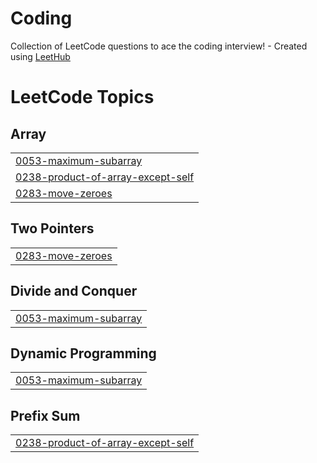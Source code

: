 # Coding
Collection of LeetCode questions to ace the coding interview! - Created using [LeetHub](https://github.com/QasimWani/LeetHub)

<!---LeetCode Topics Start-->
# LeetCode Topics
## Array
|  |
| ------- |
| [0053-maximum-subarray](https://github.com/Swetha004/Coding/tree/master/0053-maximum-subarray) |
| [0238-product-of-array-except-self](https://github.com/Swetha004/Coding/tree/master/0238-product-of-array-except-self) |
| [0283-move-zeroes](https://github.com/Swetha004/Coding/tree/master/0283-move-zeroes) |
## Two Pointers
|  |
| ------- |
| [0283-move-zeroes](https://github.com/Swetha004/Coding/tree/master/0283-move-zeroes) |
## Divide and Conquer
|  |
| ------- |
| [0053-maximum-subarray](https://github.com/Swetha004/Coding/tree/master/0053-maximum-subarray) |
## Dynamic Programming
|  |
| ------- |
| [0053-maximum-subarray](https://github.com/Swetha004/Coding/tree/master/0053-maximum-subarray) |
## Prefix Sum
|  |
| ------- |
| [0238-product-of-array-except-self](https://github.com/Swetha004/Coding/tree/master/0238-product-of-array-except-self) |
<!---LeetCode Topics End-->